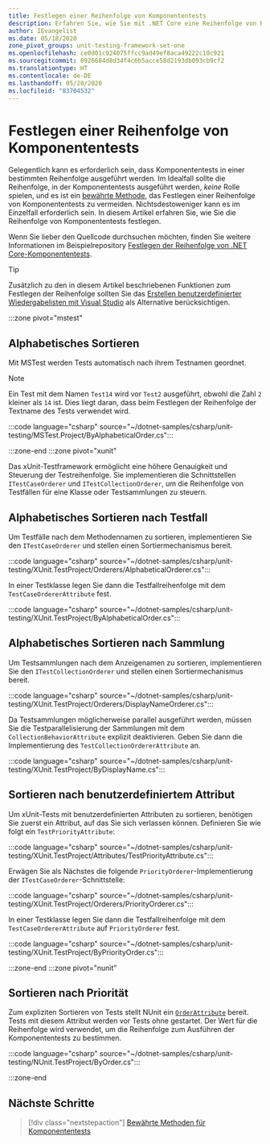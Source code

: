 ```yaml
---
title: Festlegen einer Reihenfolge von Komponententests
description: Erfahren Sie, wie Sie mit .NET Core eine Reihenfolge von Komponententests festlegen.
author: IEvangelist
ms.date: 05/18/2020
zone_pivot_groups: unit-testing-framework-set-one
ms.openlocfilehash: ce0d01c924075ffcc9ad49ef8aca49222c10c921
ms.sourcegitcommit: 0926684d8d34f4c6b5acce58d2193db093cb9cf2
ms.translationtype: HT
ms.contentlocale: de-DE
ms.lasthandoff: 05/20/2020
ms.locfileid: "83704532"
---
```

# <a name="order-unit-tests"></a>Festlegen einer Reihenfolge von Komponententests

Gelegentlich kann es erforderlich sein, dass Komponententests in einer bestimmten Reihenfolge ausgeführt werden. Im Idealfall sollte die Reihenfolge, in der Komponententests ausgeführt werden, _keine_ Rolle spielen, und es ist ein [bewährte Methode](unit-testing-best-practices.md), das Festlegen einer Reihenfolge von Komponententests zu vermeiden. Nichtsdestoweniger kann es im Einzelfall erforderlich sein. In diesem Artikel erfahren Sie, wie Sie die Reihenfolge von Komponententests festlegen.

Wenn Sie lieber den Quellcode durchsuchen möchten, finden Sie weitere Informationen im Beispielrepository [Festlegen der Reihenfolge von .NET Core-Komponententests](/samples/dotnet/samples/order-unit-tests-cs).

> [!TIP]
> Zusätzlich zu den in diesem Artikel beschriebenen Funktionen zum Festlegen der Reihenfolge sollten Sie das [Erstellen benutzerdefinierter Wiedergabelisten mit Visual Studio](/visualstudio/test/run-unit-tests-with-test-explorer?view=vs-2019#create-custom-playlists) als Alternative berücksichtigen.

:::zone pivot="mstest"

## <a name="order-alphabetically"></a>Alphabetisches Sortieren

Mit MSTest werden Tests automatisch nach ihrem Testnamen geordnet.

> [!NOTE]
> Ein Test mit dem Namen `Test14` wird vor `Test2` ausgeführt, obwohl die Zahl `2` kleiner als `14` ist. Dies liegt daran, dass beim Festlegen der Reihenfolge der Textname des Tests verwendet wird.

:::code language="csharp" source="~/dotnet-samples/csharp/unit-testing/MSTest.Project/ByAlphabeticalOrder.cs":::

:::zone-end
:::zone pivot="xunit"

Das xUnit-Testframework ermöglicht eine höhere Genauigkeit und Steuerung der Testreihenfolge. Sie implementieren die Schnittstellen `ITestCaseOrderer` und `ITestCollectionOrderer`, um die Reihenfolge von Testfällen für eine Klasse oder Testsammlungen zu steuern.

## <a name="order-by-test-case-alphabetically"></a>Alphabetisches Sortieren nach Testfall

Um Testfälle nach dem Methodennamen zu sortieren, implementieren Sie den `ITestCaseOrderer` und stellen einen Sortiermechanismus bereit.

:::code language="csharp" source="~/dotnet-samples/csharp/unit-testing/XUnit.TestProject/Orderers/AlphabeticalOrderer.cs":::

In einer Testklasse legen Sie dann die Testfallreihenfolge mit dem `TestCaseOrdererAttribute` fest.

:::code language="csharp" source="~/dotnet-samples/csharp/unit-testing/XUnit.TestProject/ByAlphabeticalOrder.cs":::

## <a name="order-by-collection-alphabetically"></a>Alphabetisches Sortieren nach Sammlung

Um Testsammlungen nach dem Anzeigenamen zu sortieren, implementieren Sie den `ITestCollectionOrderer` und stellen einen Sortiermechanismus bereit.

:::code language="csharp" source="~/dotnet-samples/csharp/unit-testing/XUnit.TestProject/Orderers/DisplayNameOrderer.cs":::

Da Testsammlungen möglicherweise parallel ausgeführt werden, müssen Sie die Testparallelisierung der Sammlungen mit dem `CollectionBehaviorAttribute` explizit deaktivieren. Geben Sie dann die Implementierung des `TestCollectionOrdererAttribute` an.

:::code language="csharp" source="~/dotnet-samples/csharp/unit-testing/XUnit.TestProject/ByDisplayName.cs":::

## <a name="order-by-custom-attribute"></a>Sortieren nach benutzerdefiniertem Attribut

Um xUnit-Tests mit benutzerdefinierten Attributen zu sortieren, benötigen Sie zuerst ein Attribut, auf das Sie sich verlassen können. Definieren Sie wie folgt ein `TestPriorityAttribute`:

:::code language="csharp" source="~/dotnet-samples/csharp/unit-testing/XUnit.TestProject/Attributes/TestPriorityAttribute.cs":::

Erwägen Sie als Nächstes die folgende `PriorityOrderer`-Implementierung der `ITestCaseOrderer`-Schnittstelle:

:::code language="csharp" source="~/dotnet-samples/csharp/unit-testing/XUnit.TestProject/Orderers/PriorityOrderer.cs":::

In einer Testklasse legen Sie dann die Testfallreihenfolge mit dem `TestCaseOrdererAttribute` auf `PriorityOrderer` fest.

:::code language="csharp" source="~/dotnet-samples/csharp/unit-testing/XUnit.TestProject/ByPriorityOrder.cs":::

:::zone-end
:::zone pivot="nunit"

## <a name="order-by-priority"></a>Sortieren nach Priorität

Zum expliziten Sortieren von Tests stellt NUnit ein [`OrderAttribute`](https://github.com/nunit/docs/wiki/Order-Attribute) bereit. Tests mit diesem Attribut werden vor Tests ohne gestartet. Der Wert für die Reihenfolge wird verwendet, um die Reihenfolge zum Ausführen der Komponententests zu bestimmen.

:::code language="csharp" source="~/dotnet-samples/csharp/unit-testing/NUnit.TestProject/ByOrder.cs":::

:::zone-end

## <a name="next-steps"></a>Nächste Schritte

> [!div class="nextstepaction"]
> [Bewährte Methoden für Komponententests](unit-testing-best-practices.md)
